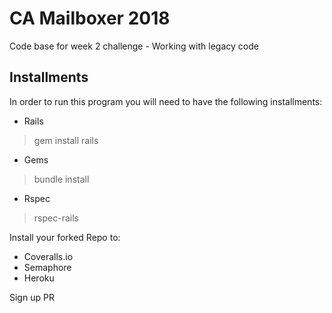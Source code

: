 # CA Mailboxer 2018

Code base for week 2 challenge - Working with legacy code

## Installments
In order to run this program you will need to have the following installments:

* Rails 
> gem install rails
* Gems
> bundle install
* Rspec
> rspec-rails

Install your forked Repo to:
* Coveralls.io
* Semaphore
* Heroku

Sign up PR